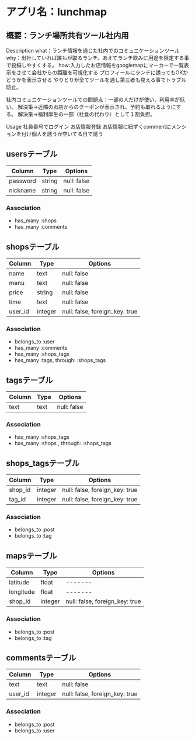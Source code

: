 # アプリ名：lunchmap

## 概要：ランチ場所共有ツール社内用


Description
what：ランチ情報を通じた社内でのコミュニケーションツール
why：出社していれば誰もが取るランチ、あえてランチ飲みに用途を限定する事で投稿しやすくする。
how:入力したお店情報をgooglemapにマーカーで一覧表示をさせて会社からの距離を可視化する
プロフィールにランチに誘ってもOKかどうかを表示させる
やりとりが全てツールを通し第三者も見える事でトラブル防止。

社内コミュニケーションツールでの問題点：一部の人だけが使い、利用率が低い。
解決策→近隣のお店からのクーポンが表示され、予約も取れるようにする。
解決策→福利厚生の一部（社食の代わり）として１割負担。

Usage
社員番号でログイン
お店情報登録
お店情報に紐ずくcommentにメンションを付け個人を誘うか空いてる日で誘う
## usersテーブル
|Column|Type|Options|
|------|----|-------|
|password|string|null: false|
|nickname|string|null: false|
### Association
- has_many :shops
- has_many :comments

## shopsテーブル
|Column|Type|Options|
|------|----|-------|
|name|text|null: false|
|menu|text|null: false|
|price|string|null: false|
|time|text|null: false|
|user_id|integer|null: false, foreign_key: true|
### Association
- belongs_to :user
- has_many :comments
- has_many :shops_tags
- has_many  :tags,  through:  :shops_tags

## tagsテーブル
|Column|Type|Options|
|------|----|-------|
|text|text|null: false|
### Association
- has_many :shops_tags
- has_many  :shops ,  through:  :shops_tags

## shops_tagsテーブル
|Column|Type|Options|
|------|----|-------|
|shop_id|integer|null: false, foreign_key: true|
|tag_id|integer|null: false, foreign_key: true|
### Association
- belongs_to :post
- belongs_to :tag

## mapsテーブル
|Column|Type|Options|
|------|----|-------|
|latitude|float|-------|
|longitude|float|-------|
|shop_id|integer|null: false, foreign_key: true|
### Association
- belongs_to :post
- belongs_to :tag

## commentsテーブル
|Column|Type|Options|
|------|----|-------|
|text|text|null: false|
|user_id|integer|null: false, foreign_key: true|
### Association
- belongs_to :post
- belongs_to :user
